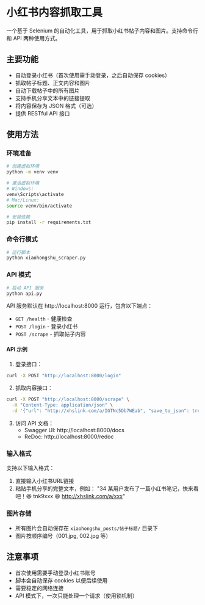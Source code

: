 # 小红书内容抓取工具

一个基于 Selenium 的自动化工具，用于抓取小红书帖子内容和图片。支持命令行和 API 两种使用方式。

## 主要功能

- 自动登录小红书（首次使用需手动登录，之后自动保存 cookies）
- 抓取帖子标题、正文内容和图片
- 自动下载帖子中的所有图片
- 支持手机分享文本中的链接提取
- 将内容保存为 JSON 格式（可选）
- 提供 RESTful API 接口

## 使用方法

### 环境准备

```bash
# 创建虚拟环境
python -m venv venv

# 激活虚拟环境
# Windows:
venv\Scripts\activate
# Mac/Linux:
source venv/bin/activate

# 安装依赖
pip install -r requirements.txt
```

### 命令行模式

```bash
# 运行脚本
python xiaohongshu_scraper.py
```

### API 模式

```bash
# 启动 API 服务
python api.py
```

API 服务默认在 http://localhost:8000 运行，包含以下端点：

- `GET /health` - 健康检查
- `POST /login` - 登录小红书
- `POST /scrape` - 抓取帖子内容

#### API 示例

1. 登录接口：
```bash
curl -X POST "http://localhost:8000/login"
```

2. 抓取内容接口：
```bash
curl -X POST "http://localhost:8000/scrape" \
  -H "Content-Type: application/json" \
  -d '{"url": "http://xhslink.com/a/IGTNc5Db7WEab", "save_to_json": true}'
```

3. 访问 API 文档：
   - Swagger UI: http://localhost:8000/docs
   - ReDoc: http://localhost:8000/redoc

### 输入格式

支持以下输入格式：
1. 直接输入小红书URL链接
2. 粘贴手机分享的完整文本，例如：
   "34 某用户发布了一篇小红书笔记，快来看吧！😆 tnk9xxx 😆 http://xhslink.com/a/xxx"

### 图片存储

- 所有图片会自动保存在 `xiaohongshu_posts/帖子标题/` 目录下
- 图片按顺序编号（001.jpg, 002.jpg 等）

## 注意事项

- 首次使用需要手动登录小红书账号
- 脚本会自动保存 cookies 以便后续使用
- 需要稳定的网络连接
- API 模式下，一次只能处理一个请求（使用锁机制） 